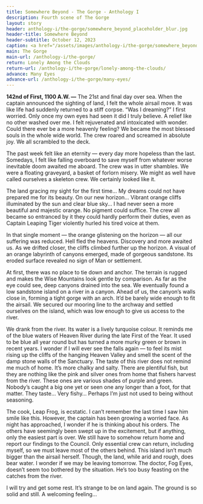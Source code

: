 ```yaml
---
title: Somewhere Beyond - The Gorge - Anthology I
description: Fourth scene of The Gorge
layout: story
header: anthology-i/the-gorge/somewhere_beyond_placeholder_blur.jpg
header-title: Somewhere Beyond
header-subtitle: October 12, 2023
caption: <a href="/assets/images/anthology-i/the-gorge/somewhere_beyond_placeholder.jpg" target="_blank">AI placeholder artwork</a> generated above using <a href="https://creator.nightcafe.studio/creation/uELaN3Y09odJX3GUReUq" target="_blank">SDXL 1.0</a> — <a href="https://creativecommons.org/publicdomain/zero/1.0/" target="_blank">CC0 1.0</a>
main: The Gorge
main-url: /anthology-i/the-gorge/
return: Lonely Among the Clouds
return-url: /anthology-i/the-gorge/lonely-among-the-clouds/
advance: Many Eyes
advance-url: /anthology-i/the-gorge/many-eyes/
---
```


**142nd of First, 1100 A.W. —** The 21st and final day over sea. When the captain announced the sighting of land, I felt the whole airsail move. It was like life had suddenly returned to a stiff corpse. “Was I dreaming?” I first worried. Only once my own eyes had seen it did I truly believe. A relief like no other washed over me. I felt rejuvenated and intoxicated with wonder. Could there ever be a more heavenly feeling? We became the most blessed souls in the whole wide world. The crew roared and screamed in absolute joy. We all scrambled to the deck.

The past week felt like an eternity — every day more hopeless than the last. Somedays, I felt like falling overboard to save myself from whatever worse inevitable doom awaited me aboard. The crew was in utter shambles. We were a floating graveyard, a basket of forlorn misery. We might as well have called ourselves a skeleton crew. We certainly looked like it.

The land gracing my sight for the first time… My dreams could not have prepared me for its beauty. On our new horizon… Vibrant orange cliffs illuminated by the sun and clear blue sky… I had never seen a more beautiful and majestic orange. No pigment could suffice. The crew all became so entranced by it they could hardly perform their duties, even as Captain Leaping Tiger violently hurled his tired voice at them.

In that single moment — the orange glistening on the horizon — all our suffering was reduced. Hell fled the heavens. Discovery and more awaited us. As we drifted closer, the cliffs climbed further up the horizon. A visual of an orange labyrinth of canyons emerged, made of gorgeous sandstone. Its eroded surface revealed no sign of Man or settlement.

At first, there was no place to tie down and anchor. The terrain is rugged and makes the Wise Mountains look gentle by comparison. As far as the eye could see, deep canyons drained into the sea. We eventually found a low sandstone island on a river in a canyon. Ahead of us, the canyon’s walls close in, forming a tight gorge with an arch. It’d be barely wide enough to fit the airsail. We secured our mooring line to the archway and settled ourselves on the island, which was low enough to give us access to the river.

We drank from the river. Its water is a lively turquoise colour. It reminds me of the blue waters of Heaven River during the late First of the Year. It used to be blue all year round but has turned a more murky green or brown in recent years. I wonder if I will ever see the falls again — to feel its mist rising up the cliffs of the hanging Heaven Valley and smell the scent of the damp stone walls of the Sanctuary. The taste of this river does not remind me much of home. It’s more chalky and salty. There are plentiful fish, but they are nothing like the pink and silver ones from home that fishers harvest from the river. These ones are various shades of purple and green. Nobody’s caught a big one yet or seen one any longer than a foot, for that matter. They taste… Very fishy… Perhaps I’m just not used to being without seasoning.

The cook, Leap Frog, is ecstatic. I can’t remember the last time I saw him smile like this. However, the captain has been growing a worried face. As night has approached, I wonder if he is thinking about his orders. The others have seemingly been swept up in the excitement, but if anything, only the easiest part is over. We still have to somehow return home and report our findings to the Council. Only essential crew can return, including myself, so we must leave most of the others behind. This island isn’t much bigger than the airsail herself. Though, the land, while arid and rough, does bear water. I wonder if we may be leaving tomorrow. The doctor, Fog Eyes, doesn’t seem too bothered by the situation. He’s too busy feasting on the catches from the river.

I will try and get some rest. It’s strange to be on land again. The ground is so solid and still. A welcoming feeling…